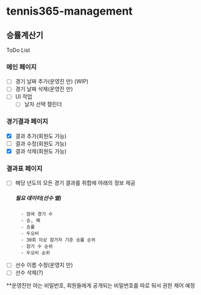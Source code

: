 # tennis365-management

## 승률계산기

  
ToDo List
### 메인 페이지
- [ ] 경기 날짜 추가(운영진 만) (WIP)
- [ ] 경기 날짜 삭제(운영진 만)
- [ ] UI 작업
	- [ ] 날자 선택 캘린더

### 경기결과 페이지
- [x] 결과 추가(회원도 가능)
- [ ] 결과 수정(회원도 가능)
- [x] 결과 삭제(회원도 가능)

### 결과표 페이지
- [ ] 해당 년도의 모든 경기 결과를 취합에 아래의 정보 제공
	 ##### 필요 데이터(선수 별)
		- 참여 경기 수
		- 승, 패
		- 승률
		- 두오비
		- 30회 이상 참가자 기준 승률 순위
		- 참가 수 순위
		- 두오비 순위
- [ ] 선수 이름 수정(운영지 만)
- [ ] 선수 삭제(?)

**운영진만 아는 비밀번호, 회원들에게 공개되는 비밀번호를 따로 둬서 권한 제어 예정